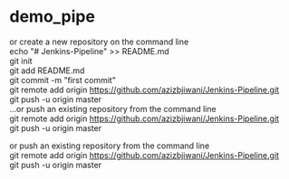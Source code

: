 # demo_pipe

or create a new repository on the command line  
 echo "# Jenkins-Pipeline" >> README.md  
git init  
git add README.md  
git commit -m "first commit"  
git remote add origin https://github.com/azizbjiwani/Jenkins-Pipeline.git  
git push -u origin master  
…or push an existing repository from the command line  
 git remote add origin https://github.com/azizbjiwani/Jenkins-Pipeline.git  
git push -u origin master  

or push an existing repository from the command line  
 git remote add origin https://github.com/azizbjiwani/Jenkins-Pipeline.git  
git push -u origin master  
  

